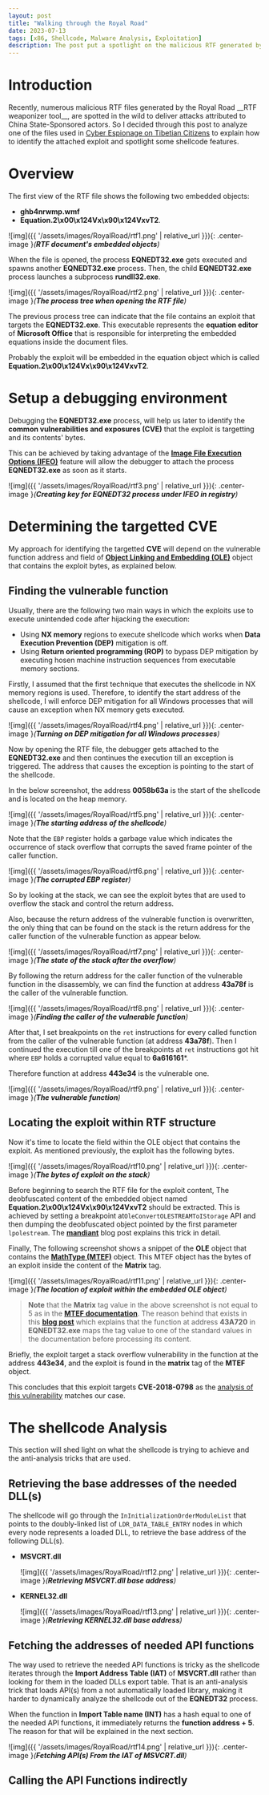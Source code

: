 ```yaml
---
layout: post
title: "Walking through the Royal Road"
date: 2023-07-13
tags: [x86, Shellcode, Malware Analysis, Exploitation] 
description: The post put a spotlight on the malicious RTF generated by the famous Royal Road weaponizer. 
---
```



# Introduction

Recently, numerous malicious RTF files generated by the Royal Road \_\_RTF weaponizer tool\_\_, are spotted in the wild to deliver attacks attributed to China State-Sponsored actors. So I decided through this post to analyze one of the files used in [Cyber Espionage on Tibetian Citizens](https://oviche.github.io/2023/01/Cyber-espionage-on-Tibetian-citizens/) to explain how to identify the attached exploit and spotlight some shellcode features.

# Overview

The first view of the RTF file shows the following two embedded objects: 
 
 - **ghb4nrwmp.wmf**
 - **Equation.2\x00\x124Vx\x90\x124VxvT2**.

![img]({{ '/assets/images/RoyalRoad/rtf1.png' | relative_url }}){: .center-image }*(**RTF document's embedded objects**)*

When the file is opened, the process **EQNEDT32.exe** gets executed and spawns another **EQNEDT32.exe** process. Then, the child **EQNEDT32.exe** process launches a subprocess **rundll32.exe**.

![img]({{ '/assets/images/RoyalRoad/rtf2.png' | relative_url }}){: .center-image }*(**The process tree when opening the RTF file**)*

The previous process tree can indicate that the file contains an exploit that targets the **EQNEDT32.exe**. This executable represents the **equation editor** of **Microsoft Office** that is responsible for interpreting the embedded equations inside the document files.

Probably the exploit will be embedded in the equation object which is called **Equation.2\x00\x124Vx\x90\x124VxvT2**.

# Setup a debugging environment

Debugging the **EQNEDT32.exe** process, will help us later to identify the **common vulnerabilities and exposures (CVE)** that the exploit is targetting and its contents' bytes.

This can be achieved by taking advantage of the [**Image File Execution Options (IFEO)**](https://www.malwarebytes.com/blog/news/2015/12/an-introduction-to-image-file-execution-options) feature will allow the debugger to attach the process **EQNEDT32.exe** as soon as it starts.

![img]({{ '/assets/images/RoyalRoad/rtf3.png' | relative_url }}){: .center-image }*(**Creating key for EQNEDT32 process under IFEO in registry**)*

# Determining the targetted CVE

My approach for identifying the targetted **CVE** will depend on the vulnerable function address and field of [**Object Linking and Embedding (OLE)**](https://learn.microsoft.com/en-us/openspecs/windows_protocols/ms-oleds/3395d95d-97f0-49ff-b792-28d331f254f1) object that contains the exploit bytes, as explained below.

## Finding the vulnerable function
  
  Usually, there are the following two main ways in which the exploits use to execute unintended code after hijacking the execution:    
  
   - Using **NX memory** regions to execute shellcode which works when **Data Execution Prevention (DEP)** mitigation is off.
   - Using **Return oriented programming (ROP)** to bypass DEP mitigation by executing hosen machine instruction sequences from executable memory sections.

  Firstly, I assumed that the first technique that executes the shellcode in NX memory regions is used. Therefore, to identify the start address of the shellcode, I will enforce DEP mitigation for all Windows processes that will cause an exception when NX memory gets executed. 

   ![img]({{ '/assets/images/RoyalRoad/rtf4.png' | relative_url }}){: .center-image }*(**Turning on DEP mitigation for all Windows processes**)*


  Now by opening the RTF file, the debugger gets attached to the **EQNEDT32.exe** and then continues the execution till an exception is triggered. The address that causes the exception is pointing to the start of the shellcode.

  In the below screenshot, the address **0058b63a** is the start of the shellcode and is located on the heap memory.

   ![img]({{ '/assets/images/RoyalRoad/rtf5.png' | relative_url }}){: .center-image }*(**The starting address of the shellcode**)*

 Note that the `EBP` register holds a garbage value which indicates the occurrence of stack overflow that corrupts the saved frame pointer of the caller function.

   ![img]({{ '/assets/images/RoyalRoad/rtf6.png' | relative_url }}){: .center-image }*(**The corrupted EBP register**)*

So by looking at the stack, we can see the exploit bytes that are used to overflow the stack and control the return address. 

Also, because the return address of the vulnerable function is overwritten, the only thing that can be found on the stack is the return address for the caller function of the vulnerable function as appear below. 

   ![img]({{ '/assets/images/RoyalRoad/rtf7.png' | relative_url }}){: .center-image }*(**The state of the stack after the overflow**)*

By following the return address for the caller function of the vulnerable function in the disassembly, we can find the function at address **43a78f** is the caller of the vulnerable function.

   ![img]({{ '/assets/images/RoyalRoad/rtf8.png' | relative_url }}){: .center-image }*(**Finding the caller of the vulnerable function**)*

After that, I set breakpoints on the `ret` instructions for every called function from the caller of the vulnerable function (at address **43a78f**). Then I continued the execution till one of the breakpoints at `ret` instructions got hit where `EBP` holds a corrupted value equal to **6a616161***. 

Therefore function at address **443e34** is the vulnerable one. 

   ![img]({{ '/assets/images/RoyalRoad/rtf9.png' | relative_url }}){: .center-image }*(**The vulnerable function**)*

  
  
##  Locating the exploit within RTF structure

Now it's time to locate the field within the OLE object that contains the exploit. As mentioned previously, the exploit has the following bytes.

 ![img]({{ '/assets/images/RoyalRoad/rtf10.png' | relative_url }}){: .center-image }*(**The bytes of exploit on the stack**)*

Before beginning to search the RTF file for the exploit content, The deobfuscated content of the embedded object named **Equation.2\x00\x124Vx\x90\x124VxvT2** should be extracted. This is achieved by setting a breakpoint at`OleConvertOLESTREAMToIStorage` API and then dumping the deobfuscated object pointed by the first parameter `lpolestream`. The [**mandiant**](https://www.mandiant.com/resources/blog/how-rtf-malware-evad) blog post explains this trick in detail.  


Finally, The following screenshot shows a snippet of the **OLE** object that contains the [**MathType (MTEF)**](https://rtf2latex2e.sourceforge.net/MTEF3.html) object. This MTEF object has the bytes of an exploit inside the content of the **Matrix** tag.

![img]({{ '/assets/images/RoyalRoad/rtf11.png' | relative_url }}){: .center-image }*(**The location of exploit within the embedded OLE object**)*

> **Note** that the **Matrix** tag value in the above screenshot is not equal to 5 as in the [**MTEF documentation**](https://rtf2latex2e.sourceforge.net/MTEF3.html). The reason behind that exists in this [**blog post**](https://www.anquanke.com/post/id/94841) which explains that the function at address **43A720** in **EQNEDT32.exe** maps the tag value to one of the standard values in the documentation before processing its content.

Briefly, the exploit target a stack overflow vulnerability in the function at the address **443e34**, and the exploit is found in the **matrix** tag of the **MTEF** object. 

This concludes that this exploit targets **CVE-2018-0798** as the [analysis of this vulnerability](https://www.freebuf.com/vuls/210945.html) matches our case.

# The shellcode Analysis

This section will shed light on what the shellcode is trying to achieve and the anti-analysis tricks that are used.

## Retrieving the base addresses of the needed DLL(s)

The shellcode will go through the `InInitializationOrderModuleList` that points to the doubly-linked list of `LDR_DATA_TABLE_ENTRY` nodes in which every node represents a loaded DLL, to retrieve the base address of the following DLL(s).  

 - **MSVCRT.dll**

   ![img]({{ '/assets/images/RoyalRoad/rtf12.png' | relative_url }}){: .center-image }*(**Retrieving MSVCRT.dll base address**)*
  
 - **KERNEL32.dll**

   ![img]({{ '/assets/images/RoyalRoad/rtf13.png' | relative_url }}){: .center-image }*(**Retrieving KERNEL32.dll base address**)*


## Fetching the addresses of needed API functions

The way used to retrieve the needed API functions is tricky as the shellcode iterates through the **Import Address Table (IAT)** of **MSVCRT.dll** rather than looking for them in the loaded DLLs export table. That is an anti-analysis trick that loads API(s) from a not automatically loaded library, making it harder to dynamically analyze the shellcode out of the **EQNEDT32** process.

When the function in **Import Table name (INT)** has a hash equal to one of the needed API functions, it immediately returns the **function address + 5**. The reason for that will be explained in the next section.

![img]({{ '/assets/images/RoyalRoad/rtf14.png' | relative_url }}){: .center-image }*(**Fetching API(s) From the IAT of MSVCRT.dll**)*


## Calling the API Functions indirectly 










 

 

